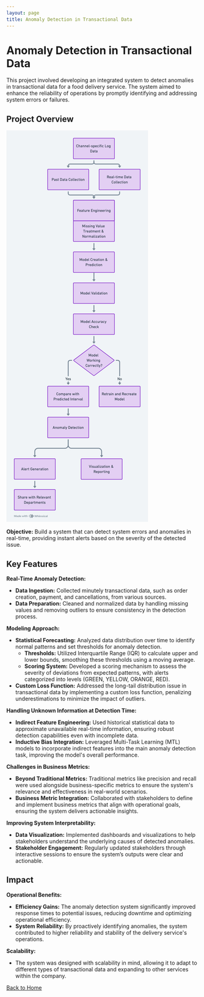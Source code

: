 ```yaml
---
layout: page
title: Anomaly Detection in Transactional Data
---
```


# Anomaly Detection in Transactional Data

This project involved developing an integrated system to detect anomalies in transactional data for a food delivery service. The system aimed to enhance the reliability of operations by promptly identifying and addressing system errors or failures.

## Project Overview

![System Workflow](../assets/images/anomaly-detection-workflow.png)

**Objective:** Build a system that can detect system errors and anomalies in real-time, providing instant alerts based on the severity of the detected issue.

## Key Features

**Real-Time Anomaly Detection:**
- **Data Ingestion:** Collected minutely transactional data, such as order creation, payment, and cancellations, from various sources.
- **Data Preparation:** Cleaned and normalized data by handling missing values and removing outliers to ensure consistency in the detection process.

**Modeling Approach:**
- **Statistical Forecasting:** Analyzed data distribution over time to identify normal patterns and set thresholds for anomaly detection.
  - **Thresholds:** Utilized Interquartile Range (IQR) to calculate upper and lower bounds, smoothing these thresholds using a moving average.
  - **Scoring System:** Developed a scoring mechanism to assess the severity of deviations from expected patterns, with alerts categorized into levels (GREEN, YELLOW, ORANGE, RED).
- **Custom Loss Function:** Addressed the long-tail distribution issue in transactional data by implementing a custom loss function, penalizing underestimations to minimize the impact of outliers.

**Handling Unknown Information at Detection Time:**
- **Indirect Feature Engineering:** Used historical statistical data to approximate unavailable real-time information, ensuring robust detection capabilities even with incomplete data.
- **Inductive Bias Integration:** Leveraged Multi-Task Learning (MTL) models to incorporate indirect features into the main anomaly detection task, improving the model's overall performance.

**Challenges in Business Metrics:**
- **Beyond Traditional Metrics:** Traditional metrics like precision and recall were used alongside business-specific metrics to ensure the system's relevance and effectiveness in real-world scenarios.
- **Business Metric Integration:** Collaborated with stakeholders to define and implement business metrics that align with operational goals, ensuring the system delivers actionable insights.

**Improving System Interpretability:**
- **Data Visualization:** Implemented dashboards and visualizations to help stakeholders understand the underlying causes of detected anomalies.
- **Stakeholder Engagement:** Regularly updated stakeholders through interactive sessions to ensure the system’s outputs were clear and actionable.

## Impact

**Operational Benefits:**
- **Efficiency Gains:** The anomaly detection system significantly improved response times to potential issues, reducing downtime and optimizing operational efficiency.
- **System Reliability:** By proactively identifying anomalies, the system contributed to higher reliability and stability of the delivery service's operations.

**Scalability:**
- The system was designed with scalability in mind, allowing it to adapt to different types of transactional data and expanding to other services within the company.

[Back to Home](../index.md)